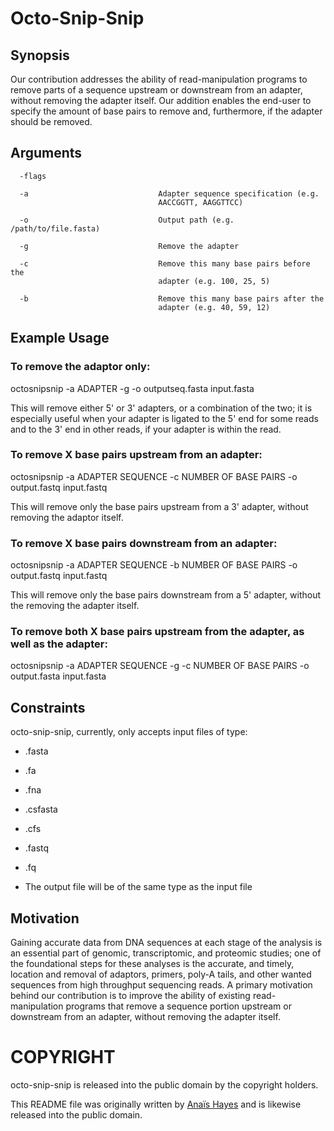 # Octo-Snip-Snip

## Synopsis
Our contribution addresses the ability of read-manipulation programs to remove parts of a sequence upstream or downstream from an adapter, without removing the adapter itself. Our addition enables the end-user to specify the amount of base pairs to remove and, furthermore, if the adapter should be removed.

## Arguments
      -flags

      -a                             Adapter sequence specification (e.g.
                                     AACCGGTT, AAGGTTCC)

      -o                             Output path (e.g. /path/to/file.fasta)

      -g                             Remove the adapter

      -c                             Remove this many base pairs before the
                                     adapter (e.g. 100, 25, 5)

      -b                             Remove this many base pairs after the
                                     adapter (e.g. 40, 59, 12)

## Example Usage 

### To remove the adaptor only:
octosnipsnip -a ADAPTER -g -o outputseq.fasta input.fasta

This will remove either 5' or 3' adapters, or a combination of the two; it is especially useful when your adapter is ligated 
to the 5' end for some reads and to the 3' end in other reads, if your adapter is within the read.



### To remove X base pairs upstream from an adapter:
octosnipsnip -a ADAPTER SEQUENCE -c NUMBER OF BASE PAIRS -o output.fastq input.fastq

This will remove only the base pairs upstream from a 3' adapter, without removing the adaptor itself.



### To remove X base pairs downstream from an adapter:
octosnipsnip -a ADAPTER SEQUENCE -b NUMBER OF BASE PAIRS -o output.fastq input.fastq

This will remove only the base pairs downstream from a 5' adapter, without the removing the adapter itself.



### To remove both X base pairs upstream from the adapter, as well as the adapter:
octosnipsnip -a ADAPTER SEQUENCE -g -c NUMBER OF BASE PAIRS -o output.fasta input.fasta


## Constraints
octo-snip-snip, currently, only accepts input files of type:
* .fasta
- .fa
+ .fna
- .csfasta
+ .cfs
* .fastq
+ .fq

* The output file will be of the same type as the input file

## Motivation
Gaining accurate data from DNA sequences at each stage of the analysis is an essential part of genomic, transcriptomic, and proteomic studies; one of the foundational steps for these analyses is the accurate, and timely, location and removal of adaptors, primers, poly-A tails, and other wanted sequences from high throughput sequencing reads. A primary motivation behind our contribution is to improve the ability of existing read-manipulation programs that remove a sequence portion upstream or downstream from an adapter, without removing the adapter itself.


# COPYRIGHT

octo-snip-snip is released into the public domain by the copyright holders.

This README file was originally written by [Anaïs Hayes](https://github.com/ahayesfelts) and is likewise released into the public domain.

